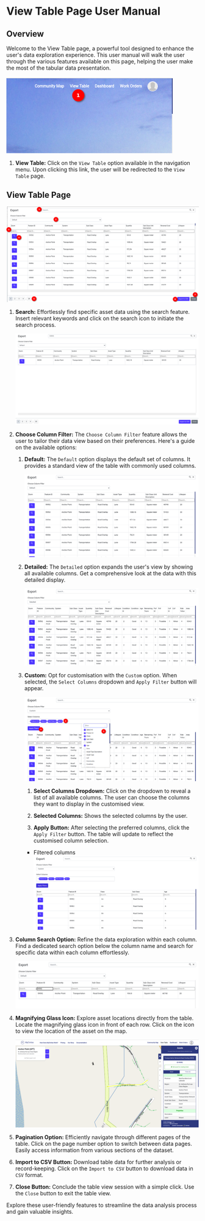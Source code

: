 # View Table Page User Manual

## Overview

Welcome to the View Table page, a powerful tool designed to enhance the user's data exploration experience. This user manual will walk the user through the various features available on this page, helping the user make the most of the tabular data presentation.

![view table option](./img/view-table-1.png)

1. **View Table:** Click on the `View Table` option available in the navigation menu. Upon clicking this link, the user will be redirected to the `View Table` page.

## View Table Page

![view table page](./img/view-table-2.png)

1. **Search:** Effortlessly find specific asset data using the search feature. Insert relevant keywords and click on the search icon to initiate the search process.

    ![searched data](./img/view-table-3.png)

2. **Choose Column Filter:** The `Choose Column Filter` feature allows the user to tailor their data view based on their preferences. Here's a guide on the available options:

    1. **Default:** The `Default` option displays the default set of columns. It provides a standard view of the table with commonly used columns.

        ![default columns](./img/view-table-4.png)
   
    2. **Detailed:** The `Detailed` option expands the user's view by showing all available columns. Get a comprehensive look at the data with this detailed display.

        ![default columns](./img/view-table-5.png)

    3. **Custom:** Opt for customisation with the `Custom` option. When selected, the `Select Columns` dropdown and `Apply Filter` button will appear.

        ![custom](./img/view-table-6.png)

        1. **Select Columns Dropdown:** Click on the dropdown to reveal a list of all available columns. The user can choose the columns they want to display in the customised view.

        2. **Selected Columns:** Shows the selected columns by the user.

        3. **Apply Button:** After selecting the preferred columns, click the `Apply Filter` button. The table will update to reflect the customised column selection.

        - Filtered columns ![columns](./img/view-table-7.png)

3. **Column Search Option:** Refine the data exploration within each column. Find a dedicated search option below the column name and search for specific data within each column effortlessly.

    ![searched data by column](./img/view-table-8.png)

4. **Magnifying Glass Icon:** Explore asset locations directly from the table. Locate the magnifying glass icon in front of each row. Click on the icon to view the location of the asset on the map.

    ![asset on map](./img/view-table-9.png)

5. **Pagination Option:** Efficiently navigate through different pages of the table. Click on the page number option to switch between data pages. Easily access information from various sections of the dataset.

6. **Import to CSV Button:** Download table data for further analysis or record-keeping. Click on the `Import to CSV` button to download data in `CSV` format.

7. **Close Button:** Conclude the table view session with a simple click. Use the `Close` button to exit the table view.

Explore these user-friendly features to streamline the data analysis process and gain valuable insights.
